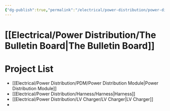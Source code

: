 ```yaml
---
{"dg-publish":true,"permalink":"/electrical/power-distribution/power-distribution-home/","pinned":true}
---
```


# [[Electrical/Power Distribution/The Bulletin Board\|The Bulletin Board]]

# Project List
- [[Electrical/Power Distribution/PDM/Power Distribution Module\|Power Distribution Module]]
- [[Electrical/Power Distribution/Harness/Harness\|Harness]]
- [[Electrical/Power Distribution/LV Charger/LV Charger\|LV Charger]]
- 
